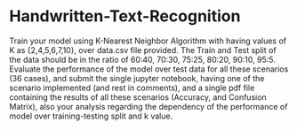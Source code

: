 # Handwritten-Text-Recognition
Train your model using K-Nearest Neighbor Algorithm with having values of K as {2,4,5,6,7,10}, over data.csv file provided. The Train and Test split of the data should be in the ratio of 60:40, 70:30, 75:25, 80:20, 90:10, 95:5. Evaluate the performance of the model over test data for all these scenarios (36 cases), and submit the single jupyter notebook, having one of the scenario implemented (and rest in comments), and a single pdf file containing the results of all these scenarios (Accuracy, and Confusion Matrix), also your analysis regarding the dependency of the performance of model over training-testing split and k value.
